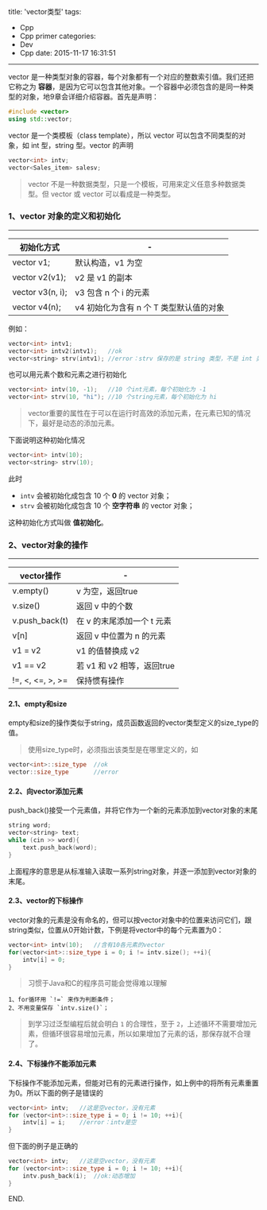 title: 'vector类型'
tags:
  - Cpp
  - Cpp primer
categories:
  - Dev
  - Cpp
date: 2015-11-17 16:31:51
---

vector 是一种类型对象的容器，每个对象都有一个对应的整数索引值。我们还把它称之为 **容器**，是因为它可以包含其他对象。一个容器中必须包含的是同一种类型的对象，地9章会详细介绍容器。首先是声明：

```C++
#include <vector>
using std::vector;
```

<!-- more -->

vector 是一个类模板（class template），所以 vector 可以包含不同类型的对象，如 int 型，string 型。vector 的声明

```C++
vector<int> intv;
vector<Sales_item> salesv;
```

> vector 不是一种数据类型，只是一个模板，可用来定义任意多种数据类型。但 vector<int> 或 vector<string> 可以看成是一种类型。

### 1、vector 对象的定义和初始化 ###
---

|初始化方式|-|
|-|-|
|vector<T> v1;|默认构造，v1 为空|
|vector<T> v2(v1);|v2 是 v1 的副本|
|vector<T> v3(n, i);|v3 包含 n 个 i 的元素|
|vector<T> v4(n);|v4 初始化为含有 n 个 T 类型默认值的对象|

例如：

```C++
vector<int> intv1;
vector<int> intv2(intv1);	//ok
vector<string> strv(intv1);	//error：strv 保存的是 string 类型，不是 int 类型
```

也可以用元素个数和元素之进行初始化

```C++
vector<int> intv(10, -1);	//10 个int元素，每个初始化为 -1
vector<int> strv(10, "hi");	//10 个string元素，每个初始化为 hi
```

> vector重要的属性在于可以在运行时高效的添加元素，在元素已知的情况下，最好是动态的添加元素。

下面说明这种初始化情况

```C++
vector<int> intv(10);
vector<string> strv(10);
```

此时

- `intv` 会被初始化成包含 10 个 **0** 的 vector 对象；
- `strv` 会被初始化成包含 10 个 **空字符串** 的 vector 对象；

这种初始化方式叫做 **值初始化**。

### 2、vector对象的操作 ###
---

|vector操作|-|
|-|-|
|v.empty()|v 为空，返回true|
|v.size()|返回 v 中的个数|
|v.push_back(t)|在 v 的末尾添加一个 t 元素|
|v[n]|返回 v 中位置为 n 的元素|
|v1 = v2|v1 的值替换成 v2|
|v1 == v2|若 v1 和 v2 相等，返回true|
|!=, <, <=, >, >=|保持惯有操作|

#### 2.1、empty和size ####

empty和size的操作类似于string，成员函数返回的vector类型定义的size_type的值。

> 使用size_type时，必须指出该类型是在哪里定义的，如
```C++ 
vector<int>::size_type	//ok
vector::size_type		//error
```

#### 2.2、向vector添加元素 ####

push_back()接受一个元素值，并将它作为一个新的元素添加到vector对象的末尾

```C++
string word;
vector<string> text;
while (cin >> word){
	text.push_back(word);
}
```

上面程序的意思是从标准输入读取一系列string对象，并逐一添加到vector对象的末尾。

#### 2.3、vector的下标操作 ####

vector对象的元素是没有命名的，但可以按vector对象中的位置来访问它们，跟string类似，位置从0开始计数，下例是将vector中的每个元素置为0：

```C++
vector<int> intv(10);	//含有10各元素的vector
for(vector<int>::size_type i = 0; i != intv.size(); ++i){
	intv[i] = 0;
}
```

> 习惯于Java和C的程序员可能会觉得难以理解
```
1、for循环用 `!=` 来作为判断条件；
2、不用变量保存 `intv.size()`；
```
> 到学习过泛型编程后就会明白 `1` 的合理性，至于 `2`，上述循环不需要增加元素，但循环很容易增加元素，所以如果增加了元素的话，那保存就不合理了。

#### 2.4、下标操作不能添加元素 ####

下标操作不能添加元素，但能对已有的元素进行操作，如上例中的将所有元素重置为0。所以下面的例子是错误的

```C++
vector<int> intv;	//这是空vector，没有元素
for (vector<int>::size_type i = 0; i != 10; ++i){
	intv[i] = i;	//error：intv是空
}
```

但下面的例子是正确的

```C++
vector<int> intv;	//这是空vector，没有元素
for (vector<int>::size_type i = 0; i != 10; ++i){
	intv.push_back(i);	//ok:动态增加
}
```

END.